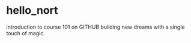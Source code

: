# hello_nort
introduction to course 101 on GITHUB
building new dreams with a single touch of magic.

